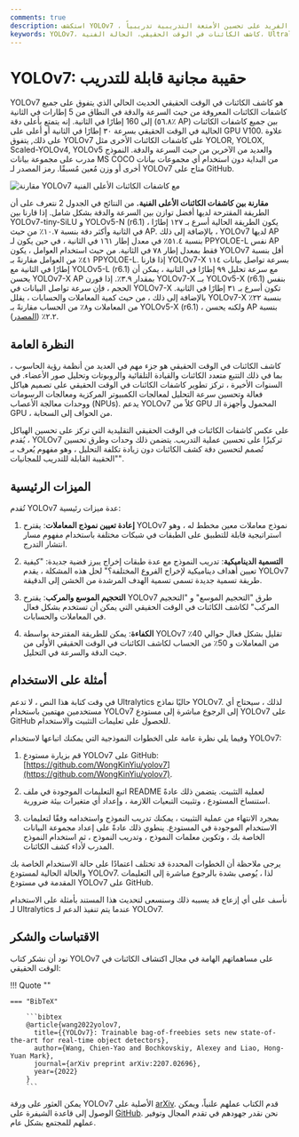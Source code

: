 ```yaml
---
comments: true
description: استكشف YOLOv7 ، جهاز كشف الكائنات في الوقت الحقيقي. تعرف على سرعته الفائقة، ودقته المذهلة، وتركيزه الفريد على تحسين الأمتعة التدريبية تدريبياً.
keywords: YOLOv7، كاشف الكائنات في الوقت الحقيقي، الحالة الفنية، Ultralytics، مجموعة بيانات MS COCO، المعيار المعاد تعريفه للنموذج، التسمية الديناميكية، التحجيم الموسع، التحجيم المركب
---
```


# YOLOv7: حقيبة مجانية قابلة للتدريب

YOLOv7 هو كاشف الكائنات في الوقت الحقيقي الحديث الحالي الذي يتفوق على جميع كاشفات الكائنات المعروفة من حيث السرعة والدقة في النطاق من 5 إطارات في الثانية إلى 160 إطارًا في الثانية. إنه يتمتع بأعلى دقة (٥٦.٨٪ AP) بين جميع كاشفات الكائنات الحالية في الوقت الحقيقي بسرعة ٣٠ إطارًا في الثانية أو أعلى على GPU V100. علاوة على ذلك, يتفوق YOLOv7 على كاشفات الكائنات الأخرى مثل YOLOR, YOLOX, Scaled-YOLOv4, YOLOv5 والعديد من الآخرين من حيث السرعة والدقة. النموذج مدرب على مجموعة بيانات MS COCO من البداية دون استخدام أي مجموعات بيانات أخرى أو وزن مُعين مُسبقًا. رمز المصدر لـ YOLOv7 متاح على GitHub.

![مقارنة YOLOv7 مع كاشفات الكائنات الأعلى الفنية](https://github.com/ultralytics/ultralytics/assets/26833433/5e1e0420-8122-4c79-b8d0-2860aa79af92)

**مقارنة بين كاشفات الكائنات الأعلى الفنية.** من النتائج في الجدول 2 نتعرف على أن الطريقة المقترحة لديها أفضل توازن بين السرعة والدقة بشكل شامل. إذا قارنا بين YOLOv7-tiny-SiLU و YOLOv5-N (r6.1) ، يكون الطريقة الحالية أسرع بـ ١٢٧ إطارًا في الثانية وأكثر دقة بنسبة ١٠.٧٪ من حيث AP. بالإضافة إلى ذلك ، YOLOv7 لديها AP بنسبة ٥١.٤٪ في معدل إطار ١٦١ في الثانية ، في حين يكون لـ PPYOLOE-L نفس AP فقط بمعدل إطار ٧٨ في الثانية. من حيث استخدام العوامل ، يكون YOLOv7 أقل بنسبة ٤١٪ من العوامل مقارنةً بـ PPYOLOE-L. إذا قارنا YOLOv7-X بسرعة تواصل بيانات ١١٤ إطارًا في الثانية مع YOLOv5-L (r6.1) مع سرعة تحليل ٩٩ إطارًا في الثانية ، يمكن أن يحسن YOLOv7-X AP بمقدار ٣.٩٪. إذا قورن YOLOv7-X بــ YOLOv5-X (r6.1) بنفس الحجم ، فإن سرعة تواصل البيانات في YOLOv7-X تكون أسرع بـ ٣١ إطارًا في الثانية. بالإضافة إلى ذلك ، من حيث كمية المعاملات والحسابات ، يقلل YOLOv7-X بنسبة ٢٢٪ من المعاملات و٨٪ من الحساب مقارنةً بـ YOLOv5-X (r6.1) ، ولكنه يحسن AP بنسبة ٢.٢٪ ([المصدر](https://arxiv.org/pdf/2207.02696.pdf)).

## النظرة العامة

كاشف الكائنات في الوقت الحقيقي هو جزء مهم في العديد من أنظمة رؤية الحاسوب ، بما في ذلك التتبع متعدد الكائنات والقيادة التلقائية والروبوتات وتحليل صور الأعضاء. في السنوات الأخيرة ، تركز تطوير كاشفات الكائنات في الوقت الحقيقي على تصميم هياكل فعالة وتحسين سرعة التحليل لمعالجات الكمبيوتر المركزية ومعالجات الرسومات ووحدات معالجة الأعصاب (NPUs). يدعم YOLOv7 كلاً من GPU المحمول وأجهزة الـ GPU ، من الحواف إلى السحابة.

على عكس كاشفات الكائنات في الوقت الحقيقي التقليدية التي تركز على تحسين الهياكل ، يُقدم YOLOv7 تركيزًا على تحسين عملية التدريب. يتضمن ذلك وحدات وطرق تحسين تُصمم لتحسين دقة كشف الكائنات دون زيادة تكلفة التحليل ، وهو مفهوم يُعرف بـ "الحقيبة القابلة للتدريب للمجانيات".

## الميزات الرئيسية

تُقدم YOLOv7 عدة ميزات رئيسية:

1. **إعادة تعيين نموذج المعاملات**: يقترح YOLOv7 نموذج معاملات معين مخطط له ، وهو استراتيجية قابلة للتطبيق على الطبقات في شبكات مختلفة باستخدام مفهوم مسار انتشار التدرج.

2. **التسمية الديناميكية**: تدريب النموذج مع عدة طبقات إخراج يبرز قضية جديدة: "كيفية تعيين أهداف ديناميكية لإخراج الفروع المختلفة؟" لحل هذه المشكلة ، يقدم YOLOv7 طريقة تسمية جديدة تسمى تسمية الهدف المرشدة من الخشن إلى الدقيقة.

3. **التحجيم الموسع والمركب**: يقترح YOLOv7 طرق "التحجيم الموسع" و "التحجيم المركب" لكاشف الكائنات في الوقت الحقيقي التي يمكن أن تستخدم بشكل فعال في المعاملات والحسابات.

4. **الكفاءة**: يمكن للطريقة المقترحة بواسطة YOLOv7 تقليل بشكل فعال حوالي 40٪ من المعاملات و 50٪ من الحساب لكاشف الكائنات في الوقت الحقيقي الأولى من حيث الدقة والسرعة في التحليل.

## أمثلة على الاستخدام

في وقت كتابة هذا النص ، لا تدعم Ultralytics حاليًا نماذج YOLOv7. لذلك ، سيحتاج أي مستخدمين مهتمين باستخدام YOLOv7 إلى الرجوع مباشرة إلى مستودع YOLOv7 على GitHub للحصول على تعليمات التثبيت والاستخدام.

وفيما يلي نظرة عامة على الخطوات النموذجية التي يمكنك اتباعها لاستخدام YOLOv7:

1. قم بزيارة مستودع YOLOv7 على GitHub: [https://github.com/WongKinYiu/yolov7](https://github.com/WongKinYiu/yolov7).

2. اتبع التعليمات الموجودة في ملف README لعملية التثبيت. يتضمن ذلك عادةً استنساخ المستودع ، وتثبيت التبعيات اللازمة ، وإعداد أي متغيرات بيئة ضرورية.

3. بمجرد الانتهاء من عملية التثبيت ، يمكنك تدريب النموذج واستخدامه وفقًا لتعليمات الاستخدام الموجودة في المستودع. ينطوي ذلك عادةً على إعداد مجموعة البيانات الخاصة بك ، وتكوين معلمات النموذج ، وتدريب النموذج ، ثم استخدام النموذج المدرب لأداء كشف الكائنات.

يرجى ملاحظة أن الخطوات المحددة قد تختلف اعتمادًا على حالة الاستخدام الخاصة بك والحالة الحالية لمستودع YOLOv7. لذا ، يُوصى بشدة بالرجوع مباشرة إلى التعليمات المقدمة في مستودع YOLOv7 على GitHub.

نأسف على أي إزعاج قد يسببه ذلك وسنسعى لتحديث هذا المستند بأمثلة على الاستخدام لـ Ultralytics عندما يتم تنفيذ الدعم لـ YOLOv7.

## الاقتباسات والشكر

نود أن نشكر كتاب YOLOv7 على مساهماتهم الهامة في مجال اكتشاف الكائنات في الوقت الحقيقي:

!!! Quote ""

    === "BibTeX"

        ```bibtex
        @article{wang2022yolov7,
          title={{YOLOv7}: Trainable bag-of-freebies sets new state-of-the-art for real-time object detectors},
          author={Wang, Chien-Yao and Bochkovskiy, Alexey and Liao, Hong-Yuan Mark},
          journal={arXiv preprint arXiv:2207.02696},
          year={2022}
        }
        ```

يمكن العثور على ورقة YOLOv7 الأصلية على [arXiv](https://arxiv.org/pdf/2207.02696.pdf). قدم الكتاب عملهم علنياً، ويمكن الوصول إلى قاعدة الشيفرة على [GitHub](https://github.com/WongKinYiu/yolov7). نحن نقدر جهودهم في تقدم المجال وتوفير عملهم للمجتمع بشكل عام.
